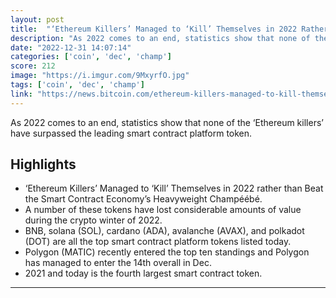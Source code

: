 ```yaml
---
layout: post
title:  "‘Ethereum Killers’ Managed to ‘Kill’ Themselves in 2022 Rather Than Beat the Smart Contract Economy’s Heavyweight Champ"
description: "As 2022 comes to an end, statistics show that none of the ‘Ethereum killers’ have surpassed the leading smart contract platform token."
date: "2022-12-31 14:07:14"
categories: ['coin', 'dec', 'champ']
score: 212
image: "https://i.imgur.com/9MxyrfO.jpg"
tags: ['coin', 'dec', 'champ']
link: "https://news.bitcoin.com/ethereum-killers-managed-to-kill-themselves-in-2022-rather-than-beat-the-smart-contract-economys-heavyweight-champ/"
---
```


As 2022 comes to an end, statistics show that none of the ‘Ethereum killers’ have surpassed the leading smart contract platform token.

## Highlights

- ‘Ethereum Killers’ Managed to ‘Kill’ Themselves in 2022 rather than Beat the Smart Contract Economy’s Heavyweight Champéébé.
- A number of these tokens have lost considerable amounts of value during the crypto winter of 2022.
- BNB, solana (SOL), cardano (ADA), avalanche (AVAX), and polkadot (DOT) are all the top smart contract platform tokens listed today.
- Polygon (MATIC) recently entered the top ten standings and Polygon has managed to enter the 14th overall in Dec.
- 2021 and today is the fourth largest smart contract token.

---
